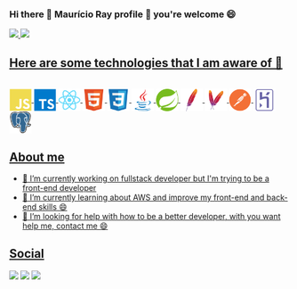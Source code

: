 ### Hi there 👋 Maurício Ray profile 👋 you're welcome 😄

<div>
  <a href="https://github.com/mauricioraypereira">
    <img height="180em" src="https://github-readme-stats.vercel.app/api?username=mauricioraypereira&show_icons=true&theme=dracula&include_all_commits=true&count_private=true"/>
    <img height="180em" src="https://github-readme-stats.vercel.app/api/top-langs/?username=mauricioraypereira&layout=compact&langs_count=16&theme=dracula"/>
</div>

## Here are some technologies that I am aware of 🚀

<div style="display: inline_block"><br>
  <img align="center" alt="Ray-Js" "heigth="30" width="40" src="https://raw.githubusercontent.com/devicons/devicon/master/icons/javascript/javascript-plain.svg">
  <img align="center" alt="Ray-Ts" "heigth="30" width="40" src="https://raw.githubusercontent.com/devicons/devicon/master/icons/typescript/typescript-plain.svg">
  <img align="center" alt="Ray-React" "heigth="30" width="40" src="https://raw.githubusercontent.com/devicons/devicon/master/icons/react/react-original.svg">
  <img align="center" alt="Ray-Html5" "heigth="30" width="40" src="https://raw.githubusercontent.com/devicons/devicon/master/icons/html5/html5-original.svg">
  <img align="center" alt="Ray-Css3" "heigth="30" width="40" src="https://raw.githubusercontent.com/devicons/devicon/master/icons/css3/css3-original.svg">
  <img align="center" alt="Ray-Java" "heigth="30" width="40" src="https://raw.githubusercontent.com/devicons/devicon/master/icons/java/java-original.svg">
  <img align="center" alt="Ray-Spring" "heigth="30" width="40" src="https://raw.githubusercontent.com/devicons/devicon/master/icons/spring/spring-original.svg">
  <img align="center" alt="Ray-Apache" "heigth="30" width="40" src="https://raw.githubusercontent.com/devicons/devicon/master/icons/apache/apache-original.svg">
  <img align="center" alt="Ray-Maven" "heigth="30" width="40" src="https://raw.githubusercontent.com/devicons/devicon/master/icons/maven/maven-original.svg">
  <img align="center" alt="Ray-H2" "heigth="30" width="40" src="https://raw.githubusercontent.com/devicons/devicon/master/icons/postman/postman-original.svg">
  <img align="center" alt="Ray-H2" "heigth="30" width="40" src="https://raw.githubusercontent.com/devicons/devicon/master/icons/heroku/heroku-original.svg">
  <img align="center" alt="Ray-H2" "heigth="30" width="40" src="https://raw.githubusercontent.com/devicons/devicon/master/icons/postgresql/postgresql-original.svg">
</div>

## About me

- 🔭 I’m currently working on fullstack developer but I'm trying to be a front-end developer
- 🌱 I’m currently learning about AWS and improve my front-end and back-end skills 😄
- 🤔 I’m looking for help with how to be a better developer, with you want help me, contact me 😄

## Social 

<div>
  <a href="https://instagram.com/mauriciorayp" target="_blank"><img src="https://img.shields.io/badge/-Instagram-%23E4405F?style=for-the-badge&logo=instagram&logoColor=white" target="_blank"></a>
  <a href="mailto:mauricioraypereira@gmail.com"><img src="https://img.shields.io/badge/-Gmail-%230077B5?style=for-the-badge&logo=gmail&logoColor=white" target="_blank"></a>
  <a href="https://www.linkedin.com/in/mauricio-ray-madeira-pereira-94a515109/"><img src="https://img.shields.io/badge/-LinkedIn-%230077B5?style=for-the-badge&logo=linkedin&logoColor=white" target="_blank"></a>

  
</div>

